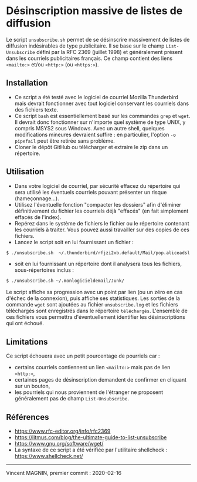 # Désinscription massive de listes de diffusion

Le script ``unsubscribe.sh`` permet de se désinscrire massivement de listes de diffusion indésirables de type publicitaire. Il se base sur le champ ``List-Unsubscribe`` défini par la RFC 2369 (juillet 1998) et généralement présent dans les courriels publicitaires français. Ce champ contient des liens ``<mailto:>`` et/ou ``<http:>`` (ou ``<https:>``).

## Installation

* Ce script a été testé avec le logiciel de courriel Mozilla Thunderbird mais devrait fonctionner avec tout logiciel conservant les courriels dans des fichiers texte.
* Ce script ``bash`` est essentiellement basé sur les commandes ``grep`` et ``wget``. Il devrait donc fonctionner sur n'importe quel système de type UNIX, y compris MSYS2 sous Windows. Avec un autre shell, quelques modifications mineures devraient suffire : en particulier, l'option ``-o pipefail`` peut être retirée sans problème.
* Cloner le dépôt GitHub ou télécharger et extraire le zip dans un répertoire.

## Utilisation

* Dans votre logiciel de courriel, par sécurité effacez du répertoire qui sera utilisé les éventuels courriels pouvant présenter un risque (hameçonnage...).
* Utilisez l'éventuelle fonction "compacter les dossiers" afin d'éliminer définitivement du fichier les courriels déjà "effacés" (en fait simplement effacés de l'index).
* Repérez dans le système de fichiers le fichier ou le répertoire contenant les courriels à traiter. Vous pouvez aussi travailler sur des copies de ces fichiers.
* Lancez le script soit en lui fournissant un fichier :

```bash
$ ./unsubscribe.sh  ~/.thunderbird/rfjzi2xb.default/Mail/pop.aliceadsl.fr/Junk
```
* soit en lui fournissant un répertoire dont il analysera tous les fichiers, sous-répertoires inclus :

```bash
$ ./unsubscribe.sh ~/.monlogicieldemail/Junk/
```

Le script affiche sa progression avec un point par lien (ou un zéro en cas d'échec de la connexion), puis affiche ses statistiques. Les sorties de la commande ``wget`` sont ajoutées au fichier ``unsubscribe.log`` et les fichiers téléchargés sont enregistrés dans le répertoire ``téléchargés``. L'ensemble de ces fichiers vous permettra d'éventuellement identifier les désinscriptions qui ont échoué.

## Limitations

Ce script échouera avec un petit pourcentage de pourriels car :

* certains courriels contiennent un lien ``<mailto:>`` mais pas de lien ``<http:>``,  
* certaines pages de désinscription demandent de confirmer en cliquant sur un bouton,
* les pourriels qui nous proviennent de l'étranger ne proposent généralement pas de champ ``List-Unsubscribe``.

## Références
* https://www.rfc-editor.org/info/rfc2369 
* https://litmus.com/blog/the-ultimate-guide-to-list-unsubscribe
* https://www.gnu.org/software/wget/ 
* La syntaxe de ce script a été vérifiée par l'utilitaire shellcheck : https://www.shellcheck.net/

-----

Vincent MAGNIN, premier commit : 2020-02-16



